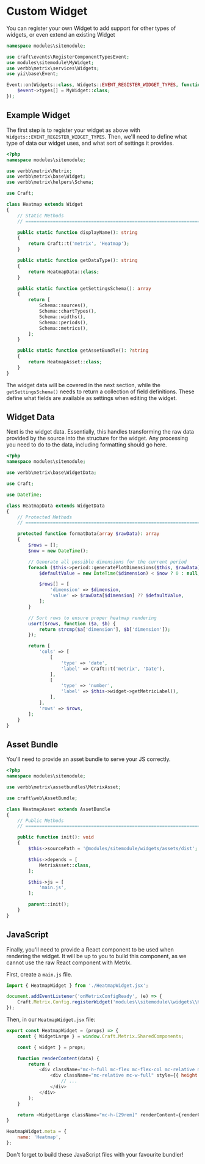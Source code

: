 # Custom Widget
You can register your own Widget to add support for other types of widgets, or even extend an existing Widget

```php
namespace modules\sitemodule;

use craft\events\RegisterComponentTypesEvent;
use modules\sitemodule\MyWidget;
use verbb\metrix\services\Widgets;
use yii\base\Event;

Event::on(Widgets::class, Widgets::EVENT_REGISTER_WIDGET_TYPES, function(RegisterComponentTypesEvent $event) {
    $event->types[] = MyWidget::class;
});
```

## Example Widget
The first step is to register your widget as above with `Widgets::EVENT_REGISTER_WIDGET_TYPES`. Then, we'll need to define what type of data our widget uses, and what sort of settings it provides.

```php
<?php
namespace modules\sitemodule;

use verbb\metrix\Metrix;
use verbb\metrix\base\Widget;
use verbb\metrix\helpers\Schema;

use Craft;

class Heatmap extends Widget
{
    // Static Methods
    // =========================================================================

    public static function displayName(): string
    {
        return Craft::t('metrix', 'Heatmap');
    }

    public static function getDataType(): string
    {
        return HeatmapData::class;
    }

    public static function getSettingsSchema(): array
    {
        return [
            Schema::sources(),
            Schema::chartTypes(),
            Schema::widths(),
            Schema::periods(),
            Schema::metrics(),
        ];
    }

    public static function getAssetBundle(): ?string
    {
        return HeatmapAsset::class;
    }
}
```

The widget data will be covered in the next section, while the `getSettingsSchema()` needs to return a collection of field definitions. These define what fields are available as settings when editing the widget.

## Widget Data
Next is the widget data. Essentially, this handles transforming the raw data provided by the source into the structure for the widget. Any processing you need to do to the data, including formatting should go here.

```php
<?php
namespace modules\sitemodule;

use verbb\metrix\base\WidgetData;

use Craft;

use DateTime;

class HeatmapData extends WidgetData
{
    // Protected Methods
    // =========================================================================

    protected function formatData(array $rawData): array
    {
        $rows = [];
        $now = new DateTime();

        // Generate all possible dimensions for the current period
        foreach ($this->period::generatePlotDimensions($this, $rawData) as $dimension) {
            $defaultValue = new DateTime($dimension) < $now ? 0 : null;

            $rows[] = [
                'dimension' => $dimension,
                'value' => $rawData[$dimension] ?? $defaultValue,
            ];
        }

        // Sort rows to ensure proper heatmap rendering
        usort($rows, function ($a, $b) {
            return strcmp($a['dimension'], $b['dimension']);
        });

        return [
            'cols' => [
                [
                    'type' => 'date',
                    'label' => Craft::t('metrix', 'Date'),
                ],
                [
                    'type' => 'number',
                    'label' => $this->widget->getMetricLabel(),
                ],
            ],
            'rows' => $rows,
        ];
    }
}
```

## Asset Bundle
You'll need to provide an asset bundle to serve your JS correctly.

```php
<?php
namespace modules\sitemodule;

use verbb\metrix\assetbundles\MetrixAsset;

use craft\web\AssetBundle;

class HeatmapAsset extends AssetBundle
{
    // Public Methods
    // =========================================================================

    public function init(): void
    {
        $this->sourcePath = '@modules/sitemodule/widgets/assets/dist';

        $this->depends = [
            MetrixAsset::class,
        ];

        $this->js = [
            'main.js',
        ];

        parent::init();
    }
}
```

## JavaScript
Finally, you'll need to provide a React component to be used when rendering the widget. It will be up to you to build this component, as we cannot use the raw React component with Metrix.

First, create a `main.js` file.

```js
import { HeatmapWidget } from './HeatmapWidget.jsx';

document.addEventListener('onMetrixConfigReady', (e) => {
    Craft.Metrix.Config.registerWidget('modules\\sitemodule\\widgets\\Heatmap', HeatmapWidget);
});
```

Then, in our `HeatmapWidget.jsx` file:

```js
export const HeatmapWidget = (props) => {
    const { WidgetLarge } = window.Craft.Metrix.SharedComponents;

    const { widget } = props;

    function renderContent(data) {
        return (
            <div className="mc-h-full mc-flex mc-flex-col mc-relative mc-pt-4">
                <div className="mc-relative mc-w-full" style={{ height: '25.3rem' }}>
                    // ...
                </div>
            </div>
        );
    }

    return <WidgetLarge className="mc-h-[29rem]" renderContent={renderContent} {...props} />;
}

HeatmapWidget.meta = {
    name: 'Heatmap',
};
```

Don't forget to build these JavaScript files with your favourite bundler!